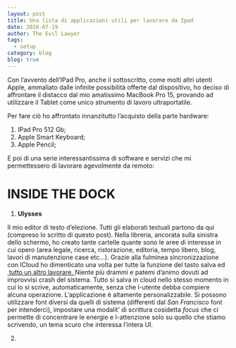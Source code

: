 ```yaml
---
layout: post
title: Una lista di applicazioni utili per lavorare da Ipad
date: 2018-07-19
author: The Evil Lawyer
tags:
  - setup
category: blog
blog: true
---
```


Con l’avvento dell’IPad Pro, anche il sottoscritto, come molti altri utenti Apple, ammaliato dalle infinite possibilità offerte dal dispositivo, ho deciso di affrontare il distacco dal mio amatissimo MacBook Pro 15, provando ad utilizzare il Tablet come unico strumento di lavoro ultraportatile.

Per fare ciò ho affrontato innanzitutto l’acquisto della parte hardware:

1. IPad Pro 512 Gb;
2. Apple Smart Keyboard;
3. Apple Pencil;

E poi di una serie interessantissima di software e servizi che mi permettessero di lavorare agevolmente da remoto:

# **INSIDE THE DOCK**

1. **Ulysses**

Il mio editor di testo d’elezione.
Tutti gli elaborati testuali partono da qui (compreso lo scritto di questo post).
Nella libreria, ancorata sulla sinistra dello schermo, ho creato tante cartelle quante sono le aree di interesse in cui opero (area legale, ricerca, ristorazione, editoria, tempo libero, blog, lavori di manutenzione case etc...).
Grazie alla fulminea sincronizzazione con ICloud ho dimenticato una volta per tutte la funzione del tasto salva ed [ tutto un altro lavorare.
](#)Niente più drammi e patemi d’animo dovuti ad improvvisi crash del sistema. Tutto si salva in cloud nello stesso momento in cui lo si scrive, automaticamente, senza che l-utente debba compiere alcuna operazione.
L’applicazione è altamente personalizzabile. Si possono utilizzare font diversi da quelli di sistema (differenti dal _San Francisco_ font per intenderci), impostare una modalit’ di scrittura cosidetta _focus_ che ci permette di concentrare le energie e l-attenzione solo su quello che stiamo scrivendo, un tema scuro che interessa l’intera UI.


2. 